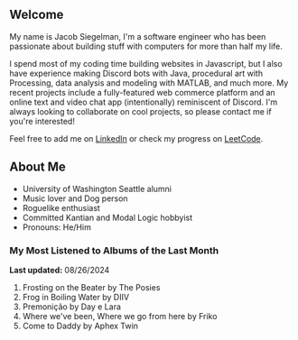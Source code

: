 
## Welcome
My name is Jacob Siegelman, I'm a software engineer who has been passionate about building stuff with computers for more than half my life.

I spend most of my coding time building websites in Javascript, but I also have experience making Discord bots with Java, procedural art with Processing, data analysis and modeling with MATLAB, and much more. My recent projects include a fully-featured web commerce platform and an online text and video chat app (intentionally) reminiscent of Discord. I'm always looking to collaborate on cool projects, so please contact me if you're interested!

Feel free to add me on [LinkedIn](https://www.linkedin.com/in/jacob-siegelman/) or check my progress on [LeetCode](https://leetcode.com/jsiegelman/).

## About Me
- University of Washington Seattle alumni
- Music lover and Dog person
- Roguelike enthusiast
- Committed Kantian and Modal Logic hobbyist
- Pronouns: He/Him

### My Most Listened to Albums of the Last Month
**Last updated:** 08/26/2024 <!-- lfm -->   
1. <!-- lfm -->Frosting on the Beater by The Posies  
2. <!-- lfm -->Frog in Boiling Water by DIIV  
3. <!-- lfm -->Premonição by Day e Lara  
4. <!-- lfm -->Where we've been, Where we go from here by Friko  
5. <!-- lfm -->Come to Daddy by Aphex Twin  
